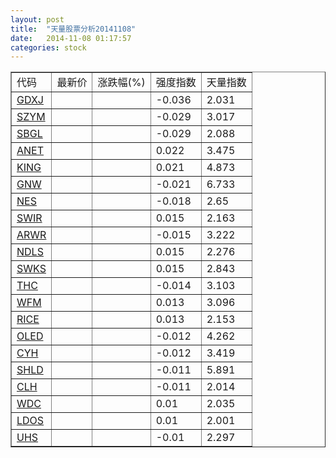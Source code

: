 ```yaml
---
layout: post
title:  "天量股票分析20141108"
date:   2014-11-08 01:17:57
categories: stock
---
```

<script type="text/javascript">
var stockList = []
stockList.push('gb_gdxj');
stockList.push('gb_szym');
stockList.push('gb_sbgl');
stockList.push('gb_anet');
stockList.push('gb_king');
stockList.push('gb_gnw');
stockList.push('gb_nes');
stockList.push('gb_swir');
stockList.push('gb_arwr');
stockList.push('gb_ndls');
stockList.push('gb_swks');
stockList.push('gb_thc');
stockList.push('gb_wfm');
stockList.push('gb_rice');
stockList.push('gb_oled');
stockList.push('gb_cyh');
stockList.push('gb_shld');
stockList.push('gb_clh');
stockList.push('gb_wdc');
stockList.push('gb_ldos');
stockList.push('gb_uhs');
</script>

<table border="1">
 <tr>
  <td>代码</td>
  <td>最新价</td>
  <td>涨跌幅(%)</td>
 <td>强度指数</td>
 <td>天量指数</td>
</tr>
  <tr id="gdxj"><td><a href="http://stock.finance.sina.com.cn/usstock/quotes/GDXJ.html" target="_blank">GDXJ</a></td><td></td><td></td><td>-0.036</td><td>2.031</td></tr>
  <tr id="szym"><td><a href="http://stock.finance.sina.com.cn/usstock/quotes/SZYM.html" target="_blank">SZYM</a></td><td></td><td></td><td>-0.029</td><td>3.017</td></tr>
  <tr id="sbgl"><td><a href="http://stock.finance.sina.com.cn/usstock/quotes/SBGL.html" target="_blank">SBGL</a></td><td></td><td></td><td>-0.029</td><td>2.088</td></tr>
  <tr id="anet"><td><a href="http://stock.finance.sina.com.cn/usstock/quotes/ANET.html" target="_blank">ANET</a></td><td></td><td></td><td>0.022</td><td>3.475</td></tr>
  <tr id="king"><td><a href="http://stock.finance.sina.com.cn/usstock/quotes/KING.html" target="_blank">KING</a></td><td></td><td></td><td>0.021</td><td>4.873</td></tr>
  <tr id="gnw"><td><a href="http://stock.finance.sina.com.cn/usstock/quotes/GNW.html" target="_blank">GNW</a></td><td></td><td></td><td>-0.021</td><td>6.733</td></tr>
  <tr id="nes"><td><a href="http://stock.finance.sina.com.cn/usstock/quotes/NES.html" target="_blank">NES</a></td><td></td><td></td><td>-0.018</td><td>2.65</td></tr>
  <tr id="swir"><td><a href="http://stock.finance.sina.com.cn/usstock/quotes/SWIR.html" target="_blank">SWIR</a></td><td></td><td></td><td>0.015</td><td>2.163</td></tr>
  <tr id="arwr"><td><a href="http://stock.finance.sina.com.cn/usstock/quotes/ARWR.html" target="_blank">ARWR</a></td><td></td><td></td><td>-0.015</td><td>3.222</td></tr>
  <tr id="ndls"><td><a href="http://stock.finance.sina.com.cn/usstock/quotes/NDLS.html" target="_blank">NDLS</a></td><td></td><td></td><td>0.015</td><td>2.276</td></tr>
  <tr id="swks"><td><a href="http://stock.finance.sina.com.cn/usstock/quotes/SWKS.html" target="_blank">SWKS</a></td><td></td><td></td><td>0.015</td><td>2.843</td></tr>
  <tr id="thc"><td><a href="http://stock.finance.sina.com.cn/usstock/quotes/THC.html" target="_blank">THC</a></td><td></td><td></td><td>-0.014</td><td>3.103</td></tr>
  <tr id="wfm"><td><a href="http://stock.finance.sina.com.cn/usstock/quotes/WFM.html" target="_blank">WFM</a></td><td></td><td></td><td>0.013</td><td>3.096</td></tr>
  <tr id="rice"><td><a href="http://stock.finance.sina.com.cn/usstock/quotes/RICE.html" target="_blank">RICE</a></td><td></td><td></td><td>0.013</td><td>2.153</td></tr>
  <tr id="oled"><td><a href="http://stock.finance.sina.com.cn/usstock/quotes/OLED.html" target="_blank">OLED</a></td><td></td><td></td><td>-0.012</td><td>4.262</td></tr>
  <tr id="cyh"><td><a href="http://stock.finance.sina.com.cn/usstock/quotes/CYH.html" target="_blank">CYH</a></td><td></td><td></td><td>-0.012</td><td>3.419</td></tr>
  <tr id="shld"><td><a href="http://stock.finance.sina.com.cn/usstock/quotes/SHLD.html" target="_blank">SHLD</a></td><td></td><td></td><td>-0.011</td><td>5.891</td></tr>
  <tr id="clh"><td><a href="http://stock.finance.sina.com.cn/usstock/quotes/CLH.html" target="_blank">CLH</a></td><td></td><td></td><td>-0.011</td><td>2.014</td></tr>
  <tr id="wdc"><td><a href="http://stock.finance.sina.com.cn/usstock/quotes/WDC.html" target="_blank">WDC</a></td><td></td><td></td><td>0.01</td><td>2.035</td></tr>
  <tr id="ldos"><td><a href="http://stock.finance.sina.com.cn/usstock/quotes/LDOS.html" target="_blank">LDOS</a></td><td></td><td></td><td>0.01</td><td>2.001</td></tr>
  <tr id="uhs"><td><a href="http://stock.finance.sina.com.cn/usstock/quotes/UHS.html" target="_blank">UHS</a></td><td></td><td></td><td>-0.01</td><td>2.297</td></tr>
</table>
